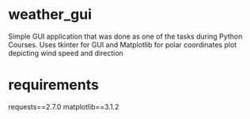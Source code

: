 # weather_gui
Simple GUI application that was done as one of the tasks during Python Courses. Uses tkinter for GUI and Matplotlib for polar coordinates plot depicting wind speed and direction
# requirements
requests==2.7.0
matplotlib==3.1.2
